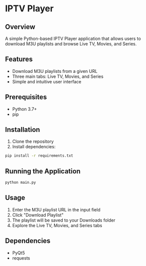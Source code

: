 # IPTV Player

## Overview
A simple Python-based IPTV Player application that allows users to download M3U playlists and browse Live TV, Movies, and Series.

## Features
- Download M3U playlists from a given URL
- Three main tabs: Live TV, Movies, and Series
- Simple and intuitive user interface

## Prerequisites
- Python 3.7+
- pip

## Installation
1. Clone the repository
2. Install dependencies:
```bash
pip install -r requirements.txt
```

## Running the Application
```bash
python main.py
```

## Usage
1. Enter the M3U playlist URL in the input field
2. Click "Download Playlist"
3. The playlist will be saved to your Downloads folder
4. Explore the Live TV, Movies, and Series tabs

## Dependencies
- PyQt5
- requests
